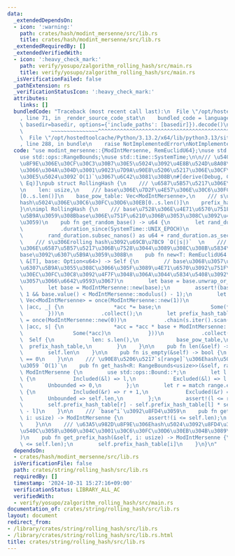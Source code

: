 ```yaml
---
data:
  _extendedDependsOn:
  - icon: ':warning:'
    path: crates/hash/modint_mersenne/src/lib.rs
    title: crates/hash/modint_mersenne/src/lib.rs
  _extendedRequiredBy: []
  _extendedVerifiedWith:
  - icon: ':heavy_check_mark:'
    path: verify/yosupo/zalgorithm_rolling_hash/src/main.rs
    title: verify/yosupo/zalgorithm_rolling_hash/src/main.rs
  _isVerificationFailed: false
  _pathExtension: rs
  _verificationStatusIcon: ':heavy_check_mark:'
  attributes:
    links: []
  bundledCode: "Traceback (most recent call last):\n  File \"/opt/hostedtoolcache/Python/3.13.2/x64/lib/python3.13/site-packages/onlinejudge_verify/documentation/build.py\"\
    , line 71, in _render_source_code_stat\n    bundled_code = language.bundle(stat.path,\
    \ basedir=basedir, options={'include_paths': [basedir]}).decode()\n          \
    \         ~~~~~~~~~~~~~~~^^^^^^^^^^^^^^^^^^^^^^^^^^^^^^^^^^^^^^^^^^^^^^^^^^^^^^^^^^^^^^^^^^\n\
    \  File \"/opt/hostedtoolcache/Python/3.13.2/x64/lib/python3.13/site-packages/onlinejudge_verify/languages/rust.py\"\
    , line 288, in bundle\n    raise NotImplementedError\nNotImplementedError\n"
  code: "use modint_mersenne::{ModIntMersenne, RemEuclidU64};\nuse std::iter::once;\n\
    use std::ops::RangeBounds;\nuse std::time::SystemTime;\n\n/// \u5404\u63A5\u982D\
    \u8F9E\u306E\u30CF\u30C3\u30B7\u30E5\u5024\u3092\u4E8B\u524D\u8A08\u7B97\u3057\
    \u3066\u304A\u304D\u3001\u9023\u7D9A\u90E8\u5206\u5217\u306E\u30CF\u30C3\u30B7\
    \u30E5\u5024\u3092`O(1)`\u3067\u6C42\u3081\u308B\n#[derive(Debug, Clone, PartialEq,\
    \ Eq)]\npub struct RollingHash {\n    /// \u6587\u5B57\u5217\u306E\u9577\u3055\
    \n    len: usize,\n    /// base\u306E\u7D2F\u4E57\u306E\u30C6\u30FC\u30D6\u30EB\
    [0..s.len()]\n    base_pow_table: Vec<ModIntMersenne>,\n    /// s\u306Eprefix\u306E\
    hash\u5024\u306E\u30C6\u30FC\u30D6\u30EB[0..s.len()]\n    prefix_hash_table: Vec<ModIntMersenne>,\n\
    }\n\nimpl RollingHash {\n    /// base\u7528\u306E\u4E71\u6570\u751F\u6210(\u6307\
    \u5B9A\u3059\u308Bbase\u306E\u751F\u6210\u306B\u3053\u308C\u3092\u4F7F\u3048\u307E\
    \u3059)\n    pub fn get_random_base() -> u64 {\n        let rand_duration = SystemTime::now()\n\
    \            .duration_since(SystemTime::UNIX_EPOCH)\n            .unwrap();\n\
    \        rand_duration.subsec_nanos() as u64 + rand_duration.as_secs()\n    }\n\
    \    /// s\u306Erolling hash\u3092\u69CB\u7BC9 `O(|s|)`  \n    /// \u8907\u6570\
    \u306E\u6587\u5B57\u5217\u306B\u7528\u3044\u3089\u308C\u308B\u5834\u5408\u306F\
    base\u3092\u6307\u5B9A\u3059\u308B\n    pub fn new<T: RemEuclidU64 + Copy>(s:\
    \ &[T], base: Option<u64>) -> Self {\n        // base\u3068\u3057\u3066None\u304C\
    \u6307\u5B9A\u3055\u308C\u3066\u305F\u3089\u4E71\u6570\u3092\u751F\u6210(rand\u30AF\
    \u30EC\u30FC\u30C8\u3092\u4F7F\u3048\u306A\u3044\u5834\u5408\u3092\u8003\u616E\
    \u3057\u3066\u6642\u9593\u3067)\n        let base = base.unwrap_or_else(Self::get_random_base);\n\
    \        let base = ModIntMersenne::new(base);\n        assert!(base.value() >\
    \ 1 && base.value() < ModIntMersenne::modulus() - 1);\n        let base_pow_table:\
    \ Vec<ModIntMersenne> = once(ModIntMersenne::new(1))\n            .chain((0..s.len()).scan(ModIntMersenne::new(1),\
    \ |acc, _| {\n                *acc *= base;\n                Some(*acc)\n    \
    \        }))\n            .collect();\n        let prefix_hash_table: Vec<ModIntMersenne>\
    \ = once(ModIntMersenne::new(0))\n            .chain(s.iter().scan(ModIntMersenne::new(0),\
    \ |acc, s| {\n                *acc = *acc * base + ModIntMersenne::new(*s);\n\
    \                Some(*acc)\n            }))\n            .collect();\n      \
    \  Self {\n            len: s.len(),\n            base_pow_table,\n          \
    \  prefix_hash_table,\n        }\n    }\n\n    pub fn len(&self) -> usize {\n\
    \        self.len\n    }\n\n    pub fn is_empty(&self) -> bool {\n        self.len\
    \ == 0\n    }\n\n    /// \u90E8\u5206\u5217`s[range]`\u306Ehash\u5024\u3092\u8FD4\
    \u3059 `O(1)`\n    pub fn get_hash<R: RangeBounds<usize>>(&self, range: R) ->\
    \ ModIntMersenne {\n        use std::ops::Bound::*;\n        let l = match range.start_bound()\
    \ {\n            Included(&l) => l,\n            Excluded(&l) => l + 1,\n    \
    \        Unbounded => 0,\n        };\n        let r = match range.end_bound()\
    \ {\n            Included(&r) => r + 1,\n            Excluded(&r) => r,\n    \
    \        Unbounded => self.len,\n        };\n        assert!(l <= r && r <= self.len);\n\
    \        self.prefix_hash_table[r] - self.prefix_hash_table[l] * self.base_pow_table[r\
    \ - l]\n    }\n\n    /// `base^i`\u3092\u8FD4\u3059\n    pub fn get_base_pow(&self,\
    \ i: usize) -> ModIntMersenne {\n        assert!(i <= self.len);\n        self.base_pow_table[i]\n\
    \    }\n\n    /// \u63A5\u982D\u8F9E\u306Ehash\u5024\u3092\u8FD4\u3059(`get_hash(0..i)`\u3068\
    \u540C\u3058\u3060\u304C\u3001\u30C6\u30FC\u30D6\u30EB\u304B\u3089\u5F15\u304F\
    )\n    pub fn get_prefix_hash(&self, i: usize) -> ModIntMersenne {\n        assert!(i\
    \ <= self.len);\n        self.prefix_hash_table[i]\n    }\n}\n"
  dependsOn:
  - crates/hash/modint_mersenne/src/lib.rs
  isVerificationFile: false
  path: crates/string/rolling_hash/src/lib.rs
  requiredBy: []
  timestamp: '2024-10-31 15:27:16+09:00'
  verificationStatus: LIBRARY_ALL_AC
  verifiedWith:
  - verify/yosupo/zalgorithm_rolling_hash/src/main.rs
documentation_of: crates/string/rolling_hash/src/lib.rs
layout: document
redirect_from:
- /library/crates/string/rolling_hash/src/lib.rs
- /library/crates/string/rolling_hash/src/lib.rs.html
title: crates/string/rolling_hash/src/lib.rs
---
```

